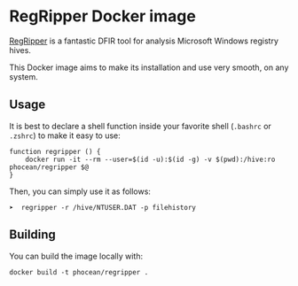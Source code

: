 # RegRipper Docker image

[RegRipper](https://github.com/keydet89/RegRipper2.8) is a fantastic DFIR tool for analysis Microsoft Windows registry hives.

This Docker image aims to make its installation and use very smooth, on any system.

## Usage

It is best to declare a shell function inside your favorite shell (`.bashrc` or `.zshrc`) to make it easy to use:

```
function regripper () {
	docker run -it --rm --user=$(id -u):$(id -g) -v $(pwd):/hive:ro phocean/regripper $@
}
```

Then, you can simply use it as follows:

```
➤  regripper -r /hive/NTUSER.DAT -p filehistory
```

## Building

You can build the image locally with:

```
docker build -t phocean/regripper .
```


